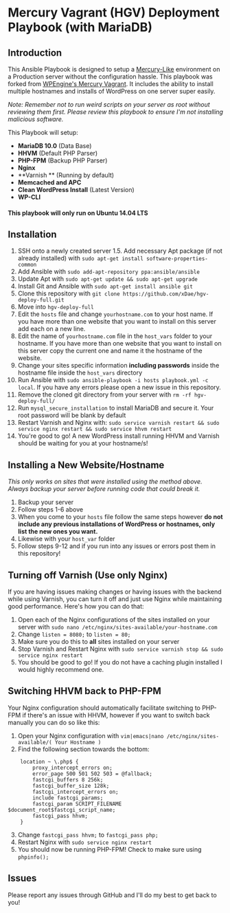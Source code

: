 # Mercury Vagrant (HGV) Deployment Playbook (with MariaDB)

## Introduction

This Ansible Playbook is designed to setup a [Mercury-Like](https://github.com/wpengine/hgv/) environment on a Production server without the configuration hassle. This playbook was forked from [WPEngine's Mercury Vagrant](https://github.com/wpengine/hgv/). It includes the ability to install multiple hostnames and installs of WordPress on one server super easily.

*Note: Remember not to run weird scripts on your server as root without reviewing them first. Please review this playbook to ensure I'm not installing malicious software.*

This Playbook will setup:

- **MariaDB 10.0** (Data Base)
- **HHVM** (Default PHP Parser)
- **PHP-FPM** (Backup PHP Parser)
- **Nginx**
- **Varnish ** (Running by default)
- **Memcached and APC**
- **Clean WordPress Install** (Latest Version)
- **WP-CLI**

#### This playbook will only run on Ubuntu 14.04 LTS

## Installation

1. SSH onto a newly created server
1.5. Add necessary Apt package (if not already installed) with `sudo apt-get install software-properties-common`
2. Add Ansible with `sudo add-apt-repository ppa:ansible/ansible`
3. Update Apt with `sudo apt-get update && sudo apt-get upgrade`
4. Install Git and Ansible with `sudo apt-get install ansible git`
5. Clone this repository with `git clone https://github.com/xDae/hgv-deploy-full.git`
6. Move into `hgv-deploy-full`
7. Edit the `hosts` file and change `yourhostname.com` to your host name. If you have more than one website that you want to install on this server add each on a new line.
8. Edit the name of `yourhostname.com` file in the `host_vars` folder to your hostname. If you have more than one website that you want to install on this server copy the current one and name it the hostname of the website.
9. Change your sites specific information **including passwords** inside the hostname file inside the `host_vars` directory
10. Run Ansible with `sudo ansible-playbook -i hosts playbook.yml -c local`. If you have any errors please open a new issue in this repository.
11. Remove the cloned git directory from your server with `rm -rf hgv-deploy-full/`
12. Run `mysql_secure_installation` to install MariaDB and secure it. Your root password will be blank by default
13. Restart Varnish and Nginx with: `sudo service varnish restart && sudo service nginx restart && sudo service hhvm restart`
14. You're good to go! A new WordPress install running HHVM and Varnish should be waiting for you at your hostname/s!

## Installing a New Website/Hostname

*This only works on sites that were installed using the method above. Always backup your server before running code that could break it.*

1. Backup your server
2. Follow steps 1-6 above
3. When you come to your `hosts` file follow the same steps however **do not include any previous installations of WordPress or hostnames, only list the new ones you want.**
4. Likewise with your `host_var` folder
5. Follow steps 9-12 and if you run into any issues or errors post them in this repository!

## Turning off Varnish (Use only Nginx)

If you are having issues making changes or having issues with the backend while using Varnish, you can turn it off and just use Nginx while maintaining good performance. Here's how you can do that:

1. Open each of the Nginx configurations of the sites installed on your server with `sudo nano /etc/nginx/sites-available/your-hostname.com`
2. Change `listen = 8080;` to `listen = 80;` 
3. Make sure you do this to **all** sites installed on your server
4. Stop Varnish and Restart Nginx with `sudo service varnish stop && sudo service nginx restart`
5. You should be good to go! If you do not have a caching plugin installed I would highly recommend one.

## Switching HHVM back to PHP-FPM

Your Nginx configuration should automatically facilitate switching to PHP-FPM if there's an issue with HHVM, however if you want to switch back manually you can do so like this:

1. Open your Nginx configuration with `vim|emacs|nano /etc/nginx/sites-available/( Your Hostname )`
2. Find the following section towards the bottom:

```
    location ~ \.php$ {
        proxy_intercept_errors on;
        error_page 500 501 502 503 = @fallback;
        fastcgi_buffers 8 256k;
        fastcgi_buffer_size 128k;
        fastcgi_intercept_errors on;
        include fastcgi_params;
        fastcgi_param SCRIPT_FILENAME $document_root$fastcgi_script_name;
        fastcgi_pass hhvm;
    }
```

3. Change `fastcgi_pass hhvm;` to `fastcgi_pass php;`
4. Restart Nginx with `sudo service nginx restart`
5. You should now be running PHP-FPM! Check to make sure using `phpinfo();`

## Issues

Please report any issues through GitHub and I'll do my best to get back to you!
